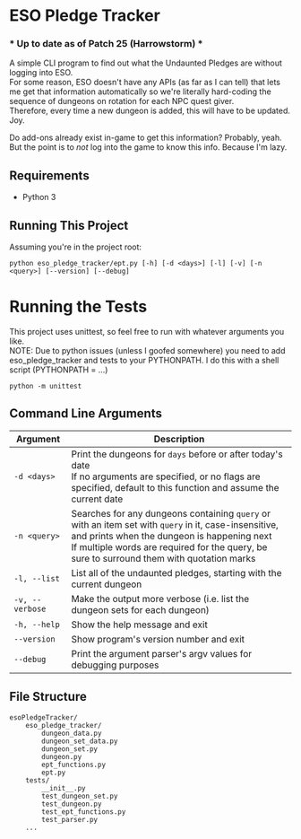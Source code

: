 # ESO Pledge Tracker

### \* Up to date as of Patch 25 (Harrowstorm) \*

A simple CLI program to find out what the Undaunted Pledges are without logging into ESO.  
For some reason, ESO doesn't have any APIs (as far as I can tell) that lets me get that information automatically so we're literally hard-coding the sequence of dungeons on rotation for each NPC quest giver.  
Therefore, every time a new dungeon is added, this will have to be updated. Joy.

Do add-ons already exist in-game to get this information? Probably, yeah. But the point is to _not_ log into the game to know this info. Because I'm lazy.

## Requirements

- Python 3

## Running This Project
Assuming you're in the project root:

`python eso_pledge_tracker/ept.py [-h] [-d <days>] [-l] [-v] [-n <query>] [--version] [--debug]`

# Running the Tests
This project uses unittest, so feel free to run with whatever arguments you like.  
NOTE: Due to python issues (unless I goofed somewhere) you need to add eso_pledge_tracker and tests to your PYTHONPATH. I do this with a shell script (PYTHONPATH = ...)

`python -m unittest`

## Command Line Arguments

| Argument | Description |
| --- | --- |
| `-d <days>` | Print the dungeons for `days` before or after today's date<br>If no arguments are specified, or no flags are specified, default to this function and assume the current date |
| `-n <query>` | Searches for any dungeons containing `query` or with an item set with `query` in it, case-insensitive, and prints when the dungeon is happening next<br>If multiple words are required for the query, be sure to surround them with quotation marks |
| `-l, --list`     | List all of the undaunted pledges, starting with the current dungeon |
| `-v, --verbose`  | Make the output more verbose (i.e. list the dungeon sets for each dungeon) |
| `-h, --help`     | Show the help message and exit |
| `--version`      | Show program's version number and exit |
| `--debug`        | Print the argument parser's argv values for debugging purposes |

## File Structure

```
esoPledgeTracker/
    eso_pledge_tracker/
        dungeon_data.py
        dungeon_set_data.py
        dungeon_set.py
        dungeon.py
        ept_functions.py
        ept.py
    tests/
        __init__.py
        test_dungeon_set.py
        test_dungeon.py
        test_ept_functions.py
        test_parser.py
    ...
```
